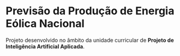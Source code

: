 # Previsão da Produção de Energia Eólica Nacional 

Projeto desenvolvido no âmbito da unidade curricular de **Projeto de Inteligência Artificial Aplicada**.



